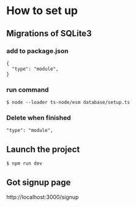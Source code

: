# How to set up

## Migrations of SQLite3

### add to package.json

```
{
  "type": "module",
}
```

### run command

```
$ node --loader ts-node/esm database/setup.ts
```

### Delete when finished

```
"type": "module",
```

## Launch the project

```
$ npm run dev
```

## Got signup page

http://localhost:3000/signup
